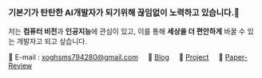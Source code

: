 ### 기본기가 탄탄한 AI개발자가 되기위해 끊임없이 노력하고 있습니다.&#128640;

저는 **컴퓨터 비전**과 **인공지능**에 관심이 있고, 이를 통해 **세상을 더 편안하게** 바꿀 수 있는 개발자고 되고 싶습니다.

&#128231; E-mail : xoghsms794280@gmail.com &nbsp;&nbsp;&nbsp; &#128035; [Blog](https://hwangtoemat.github.io/)  &nbsp;&nbsp;&nbsp; &#128036; [Project](https://hwangtoemat.github.io/ai-project/) &nbsp;&nbsp;&nbsp; &#128037; [Paper-Review](https://hwangtoemat.github.io/paper-review/)

